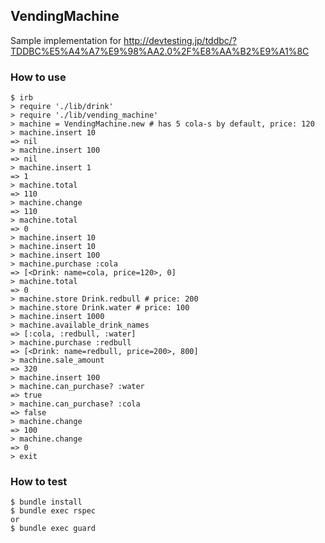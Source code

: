 ## VendingMachine

Sample implementation for http://devtesting.jp/tddbc/?TDDBC%E5%A4%A7%E9%98%AA2.0%2F%E8%AA%B2%E9%A1%8C

### How to use

````
$ irb
> require './lib/drink'
> require './lib/vending_machine'
> machine = VendingMachine.new # has 5 cola-s by default, price: 120
> machine.insert 10
=> nil
> machine.insert 100
=> nil
> machine.insert 1
=> 1
> machine.total
=> 110
> machine.change
=> 110
> machine.total
=> 0
> machine.insert 10
> machine.insert 10
> machine.insert 100
> machine.purchase :cola
=> [<Drink: name=cola, price=120>, 0]
> machine.total
=> 0
> machine.store Drink.redbull # price: 200
> machine.store Drink.water # price: 100
> machine.insert 1000
> machine.available_drink_names
=> [:cola, :redbull, :water]
> machine.purchase :redbull
=> [<Drink: name=redbull, price=200>, 800]
> machine.sale_amount
=> 320
> machine.insert 100
> machine.can_purchase? :water
=> true
> machine.can_purchase? :cola
=> false
> machine.change
=> 100
> machine.change
=> 0
> exit
````

### How to test

````
$ bundle install
$ bundle exec rspec
or
$ bundle exec guard
````
